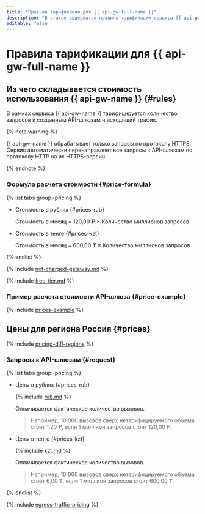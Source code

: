 ```yaml
---
title: "Правила тарификации для {{ api-gw-full-name }}"
description: "В статье содержатся правила тарификации сервиса {{ api-gw-name }}."
editable: false
---
```


# Правила тарификации для {{ api-gw-full-name }}



## Из чего складывается стоимость использования {{ api-gw-name }} {#rules}

В рамках сервиса {{ api-gw-name }} тарифицируется количество запросов к созданным API-шлюзам и исходящий трафик. 

{% note warning %}

{{ api-gw-name }} обрабатывает только запросы по протоколу HTTPS. Сервис автоматически перенаправляет все запросы к API-шлюзам по протоколу HTTP на их HTTPS-версии. 

{% endnote %}

### Формула расчета стоимости {#price-formula}


{% list tabs group=pricing %}

- Стоимость в рублях {#prices-rub}

  Стоимость в месяц = 120,00 ₽ × Количество миллионов запросов

- Стоимость в тенге {#prices-kzt}

  Стоимость в месяц = 600,00 ₸ × Количество миллионов запросов

{% endlist %}



{% include [not-charged-gateway.md](../_includes/pricing/price-formula/not-charged-gateway.md) %}

{% include [free-tier.md](../_includes/pricing/price-formula/free-tier.md) %}

### Пример расчета стоимости API-шлюза {#price-example}

{% include [prices-example](../_includes/api-gateway/prices-example.md) %}

## Цены для региона Россия {#prices}

{% include [pricing-diff-regions](../_includes/pricing-diff-regions.md) %}

### Запросы к API-шлюзам {#request}


{% list tabs group=pricing %}

- Цены в рублях {#prices-rub}

  {% include [rub.md](../_pricing/api-gateway/rub.md) %}
  
  Оплачивается фактическое количество вызовов.

  > Например, 10 000 вызовов сверх нетарифицируемого объема стоит 1,20 ₽, если 1 миллион запросов стоит 120,00 ₽.

- Цены в тенге {#prices-kzt}

  {% include [kzt.md](../_pricing/api-gateway/kzt.md) %}
  
  Оплачивается фактическое количество вызовов.

  > Например, 10 000 вызовов сверх нетарифицируемого объема стоит 6,00 ₸, если 1 миллион запросов стоит 600,00 ₸.

{% endlist %}



{% include [egress-traffic-pricing](../_includes/egress-traffic-pricing.md) %}
